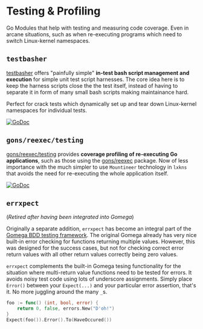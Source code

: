 # Testing & Profiling

Go Modules that help with testing and measuring code coverage. Even in arcane
situations, such as when re-executing programs which need to switch Linux-kernel
namespaces.

## `testbasher`

[testbasher](https://github.com/TheDiveO/testbasher) offers "painfully simple"
**in-test bash script management and execution** for simple unit test script
harnesses. The core idea here is to keep the harness scripts close the the test
itself, instead of having to separate it in form of many small bash scripts
making maintainance hard.

Perfect for crack tests which dynamically set up and tear down Linux-kernel
namespaces for individual tests.

[![GoDoc](https://pkg.go.dev/badge/TheDiveO/testbasher?status.svg)](https://pkg.go.dev/github.com/thediveo/testbasher)

## `gons/reexec/testing`

[gons/reexec/testing](https://github.com/TheDiveO/gons/tree/master/reexec/testing)
provides **coverage profiling of re-executing Go applications**, such as those
using the
[gons/reexec](https://github.com/TheDiveO/gons/tree/master/reexec/testing)
package. Now of less importance with the much simpler to use `Mountineer`
technology in `lxkns` that avoids the need for re-executing the whole
application itself.

[![GoDoc](https://pkg.go.dev/badge/github.com/TheDiveO/gons?status.svg)](https://pkg.go.dev/github.com/thediveo/gons/reexec/testing)

## `errxpect`

(_Retired after having been integrated into Gomega_)

Originally a separate addition, `errxpect` has become an integral part of the
[Gomega BDD testing framework](https://github.com/onsi/gomega). The original
Gomega already has very nice built-in error checking for functions returning
multiple values. However, this was designed for the success cases, but not for
checking correct error return values with all other return values correctly
being zero values.

`errxpect` complements the built-in Gomega tesing functionality for the
situation where multi-return value functions need to be tested for errors. It
avoids noisy test code using lots of underscore assignments. Simply place
`Error()` between your `Expect(...)` and your particular error assertion, that's
it. No more juggling around the many `_`s.

```go
foo := func() (int, bool, error) { 
    return 0, false, errors.New("D'oh!")
}
Expect(foo()).Error().To(HaveOccured())
```
